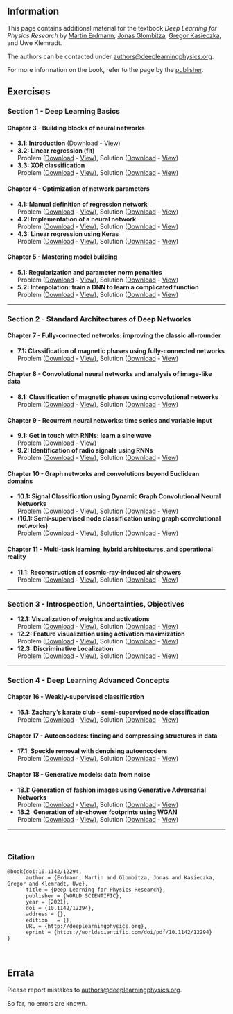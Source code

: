 
## Information

This page contains additional material for the textbook *Deep Learning for Physics Research* by
[Martin Erdmann](https://www.physik.rwth-aachen.de/user/erdmann), [Jonas Glombitza](https://www.jonas-glombitza.com/), [Gregor Kasieczka](https://www.physik.uni-hamburg.de/iexp/gruppe-kasieczka.html), and Uwe Klemradt.

The authors can be contacted under [authors@deeplearningphysics.org](mailto:authors@deeplearningphysics.org).

For more information on the book, refer to the page by the [publisher](https://worldscientific.com/worldscibooks/10.1142/12294).

## Exercises
### Section 1 - Deep Learning Basics
#### Chapter 3 - Building blocks of neural networks
* **3.1: Introduction** ([Download](Exercise_03_1.ipynb) - [View](https://nbviewer.jupyter.org/github/DeepLearningForPhysicsResearchBook/deep-learning-physics/blob/main/Exercise_03_1.ipynb))
* **3.2: Linear regression (fit)**  
Problem ([Download](Exercise_03_2.ipynb) - [View](https://nbviewer.jupyter.org/github/DeepLearningForPhysicsResearchBook/deep-learning-physics/blob/main/Exercise_03_2.ipynb)), Solution ([Download](Exercise_03_2_solution.ipynb) - [View](https://nbviewer.jupyter.org/github/DeepLearningForPhysicsResearchBook/deep-learning-physics/blob/main/Exercise_03_2_solution.ipynb))
* **3.3: XOR classification**  
Problem ([Download](Exercise_03_3.ipynb) - [View](https://nbviewer.jupyter.org/github/DeepLearningForPhysicsResearchBook/deep-learning-physics/blob/main/Exercise_03_3.ipynb)), Solution ([Download](Exercise_03_3_solution.ipynb) - [View](https://nbviewer.jupyter.org/github/DeepLearningForPhysicsResearchBook/deep-learning-physics/blob/main/Exercise_03_3_solution.ipynb))


#### Chapter 4 - Optimization of network parameters
* **4.1: Manual definition of regression network**  
Problem ([Download](Exercise_04_1.ipynb) - [View](https://nbviewer.jupyter.org/github/DeepLearningForPhysicsResearchBook/deep-learning-physics/blob/main/Exercise_04_1.ipynb)), Solution ([Download](Exercise_04_1_solution.ipynb) - [View](https://nbviewer.jupyter.org/github/DeepLearningForPhysicsResearchBook/deep-learning-physics/blob/main/Exercise_04_1_solution.ipynb))
* **4.2: Implementation of a neural network**  
Problem ([Download](Exercise_04_2.ipynb) - [View](https://nbviewer.jupyter.org/github/DeepLearningForPhysicsResearchBook/deep-learning-physics/blob/main/Exercise_04_2.ipynb)), Solution ([Download](Exercise_04_2_solution.ipynb) - [View](https://nbviewer.jupyter.org/github/DeepLearningForPhysicsResearchBook/deep-learning-physics/blob/main/Exercise_04_2_solution.ipynb))
* **4.3: Linear regression using Keras**  
Problem ([Download](Exercise_04_3.ipynb) - [View](https://nbviewer.jupyter.org/github/DeepLearningForPhysicsResearchBook/deep-learning-physics/blob/main/Exercise_04_3.ipynb)), Solution ([Download](Exercise_04_3_solution.ipynb) - [View](https://nbviewer.jupyter.org/github/DeepLearningForPhysicsResearchBook/deep-learning-physics/blob/main/Exercise_04_3_solution.ipynb))

#### Chapter 5 - Mastering model building
* **5.1: Regularization and parameter norm penalties**  
Problem ([Download](Exercise_05_1.ipynb) - [View](https://nbviewer.jupyter.org/github/DeepLearningForPhysicsResearchBook/deep-learning-physics/blob/main/Exercise_05_1.ipynb)), Solution ([Download](Exercise_05_1_solution.ipynb) - [View](https://nbviewer.jupyter.org/github/DeepLearningForPhysicsResearchBook/deep-learning-physics/blob/main/Exercise_05_1_solution.ipynb))
* **5.2: Interpolation: train a DNN to learn a complicated function**  
Problem ([Download](Exercise_05_2.ipynb) - [View](https://nbviewer.jupyter.org/github/DeepLearningForPhysicsResearchBook/deep-learning-physics/blob/main/Exercise_05_2.ipynb)), Solution ([Download](Exercise_05_2_solution.ipynb) - [View](https://nbviewer.jupyter.org/github/DeepLearningForPhysicsResearchBook/deep-learning-physics/blob/main/Exercise_05_2_solution.ipynb))

---
### Section 2 - Standard Architectures of Deep Networks

#### Chapter 7 - Fully-connected networks: improving the classic all-rounder
* **7.1: Classification of magnetic phases using fully-connected networks**  
Problem ([Download](Exercise_07_1.ipynb) - [View](https://nbviewer.jupyter.org/github/DeepLearningForPhysicsResearchBook/deep-learning-physics/blob/main/Exercise_07_1.ipynb)), Solution ([Download](Exercise_07_1_solution.ipynb) - [View](https://nbviewer.jupyter.org/github/DeepLearningForPhysicsResearchBook/deep-learning-physics/blob/main/Exercise_07_1_solution.ipynb))

#### Chapter 8 - Convolutional neural networks and analysis of image-like data
* **8.1: Classification of magnetic phases using convolutional networks**  
Problem ([Download](Exercise_08_1.ipynb) - [View](https://nbviewer.jupyter.org/github/DeepLearningForPhysicsResearchBook/deep-learning-physics/blob/main/Exercise_08_1.ipynb)), Solution ([Download](Exercise_08_1_solution.ipynb) - [View](https://nbviewer.jupyter.org/github/DeepLearningForPhysicsResearchBook/deep-learning-physics/blob/main/Exercise_08_1_solution.ipynb))

#### Chapter 9 - Recurrent neural networks: time series and variable input
* **9.1: Get in touch with RNNs: learn a sine wave**  
Problem ([Download](Exercise_09_1.ipynb) - [View](https://nbviewer.jupyter.org/github/DeepLearningForPhysicsResearchBook/deep-learning-physics/blob/main/Exercise_09_1.ipynb))
* **9.2: Identification of radio signals using RNNs**  
Problem ([Download](Exercise_09_2.ipynb) - [View](https://nbviewer.jupyter.org/github/DeepLearningForPhysicsResearchBook/deep-learning-physics/blob/main/Exercise_09_2.ipynb)), Solution ([Download](Exercise_09_2_solution.ipynb) - [View](https://nbviewer.jupyter.org/github/DeepLearningForPhysicsResearchBook/deep-learning-physics/blob/main/Exercise_09_2_solution.ipynb))

#### Chapter 10 - Graph networks and convolutions beyond Euclidean domains
* **10.1: Signal Classification using Dynamic Graph Convolutional Neural Networks**  
Problem ([Download](Exercise_10_1.ipynb) - [View](https://nbviewer.jupyter.org/github/DeepLearningForPhysicsResearchBook/deep-learning-physics/blob/main/Exercise_10_1.ipynb)), Solution ([Download](Exercise_10_1_solution.ipynb) - [View](https://nbviewer.jupyter.org/github/DeepLearningForPhysicsResearchBook/deep-learning-physics/blob/main/Exercise_10_1_solution.ipynb))
* **(16.1: Semi-supervised node classification using graph convolutional networks)**  
Problem ([Download](Exercise_16_1.ipynb) - [View](https://nbviewer.jupyter.org/github/DeepLearningForPhysicsResearchBook/deep-learning-physics/blob/main/Exercise_16_1.ipynb)), Solution ([Download](Exercise_16_1_solution.ipynb) - [View](https://nbviewer.jupyter.org/github/DeepLearningForPhysicsResearchBook/deep-learning-physics/blob/main/Exercise_16_1_solution.ipynb))

#### Chapter 11 - Multi-task learning, hybrid architectures, and operational reality
* **11.1: Reconstruction of cosmic-ray-induced air showers**  
Problem ([Download](Exercise_11_1.ipynb) - [View](https://nbviewer.jupyter.org/github/DeepLearningForPhysicsResearchBook/deep-learning-physics/blob/main/Exercise_11_1.ipynb)), Solution ([Download](Exercise_11_1_solution.ipynb) - [View](https://nbviewer.jupyter.org/github/DeepLearningForPhysicsResearchBook/deep-learning-physics/blob/main/Exercise_11_1_solution.ipynb))

---
### Section 3 - Introspection, Uncertainties, Objectives
* **12.1: Visualization of weights and activations**  
Problem ([Download](Exercise_12_1.ipynb) - [View](https://nbviewer.jupyter.org/github/DeepLearningForPhysicsResearchBook/deep-learning-physics/blob/main/Exercise_12_1.ipynb)), Solution ([Download](Exercise_12_1_solution.ipynb) - [View](https://nbviewer.jupyter.org/github/DeepLearningForPhysicsResearchBook/deep-learning-physics/blob/main/Exercise_12_1_solution.ipynb))  
* **12.2: Feature visualization using activation maximization**  
Problem ([Download](Exercise_12_2.ipynb) - [View](https://nbviewer.jupyter.org/github/DeepLearningForPhysicsResearchBook/deep-learning-physics/blob/main/Exercise_12_2.ipynb)), Solution ([Download](Exercise_12_2_solution.ipynb) - [View](https://nbviewer.jupyter.org/github/DeepLearningForPhysicsResearchBook/deep-learning-physics/blob/main/Exercise_12_2_solution.ipynb))  
* **12.3: Discriminative Localization**  
Problem ([Download](Exercise_12_3.ipynb) - [View](https://nbviewer.jupyter.org/github/DeepLearningForPhysicsResearchBook/deep-learning-physics/blob/main/Exercise_12_3.ipynb)), Solution ([Download](Exercise_12_3_solution.ipynb) - [View](https://nbviewer.jupyter.org/github/DeepLearningForPhysicsResearchBook/deep-learning-physics/blob/main/Exercise_12_3_solution.ipynb))  

---
### Section 4 - Deep Learning Advanced Concepts

#### Chapter 16 - Weakly-supervised classification
* **16.1: Zachary’s karate club - semi-supervised node classification**  
Problem ([Download](Exercise_16_1.ipynb) - [View](https://nbviewer.jupyter.org/github/DeepLearningForPhysicsResearchBook/deep-learning-physics/blob/main/Exercise_16_1.ipynb)), Solution ([Download](Exercise_16_1_solution.ipynb) - [View](https://nbviewer.jupyter.org/github/DeepLearningForPhysicsResearchBook/deep-learning-physics/blob/main/Exercise_16_1_solution.ipynb))

#### Chapter 17 - Autoencoders: finding and compressing structures in data
* **17.1: Speckle removal with denoising autoencoders**  
Problem ([Download](Exercise_17_1.ipynb) - [View](https://nbviewer.jupyter.org/github/DeepLearningForPhysicsResearchBook/deep-learning-physics/blob/main/Exercise_17_1.ipynb)), Solution ([Download](Exercise_17_1_solution.ipynb) - [View](https://nbviewer.jupyter.org/github/DeepLearningForPhysicsResearchBook/deep-learning-physics/blob/main/Exercise_17_1_solution.ipynb))

#### Chapter 18 - Generative models: data from noise
* **18.1: Generation of fashion images using Generative Adversarial Networks**  
Problem ([Download](Exercise_18_1.ipynb) - [View](https://nbviewer.jupyter.org/github/DeepLearningForPhysicsResearchBook/deep-learning-physics/blob/main/Exercise_18_1.ipynb)), Solution ([Download](Exercise_18_1_solution.ipynb) - [View](https://nbviewer.jupyter.org/github/DeepLearningForPhysicsResearchBook/deep-learning-physics/blob/main/Exercise_18_1_solution.ipynb))
* **18.2: Generation of air-shower footprints using WGAN**  
Problem ([Download](Exercise_18_2.ipynb) - [View](https://nbviewer.jupyter.org/github/DeepLearningForPhysicsResearchBook/deep-learning-physics/blob/main/Exercise_18_2.ipynb)), Solution ([Download](Exercise_18_2_solution.ipynb) - [View](https://nbviewer.jupyter.org/github/DeepLearningForPhysicsResearchBook/deep-learning-physics/blob/main/Exercise_18_2_solution.ipynb))  

---

&nbsp;
### Citation

```
@book{doi:10.1142/12294,
	  author = {Erdmann, Martin and Glombitza, Jonas and Kasieczka, Gregor and Klemradt, Uwe},
	  title = {Deep Learning for Physics Research},
	  publisher = {WORLD SCIENTIFIC},
	  year = {2021},
	  doi = {10.1142/12294},
	  address = {},
	  edition   = {},
	  URL = {http://deeplearningphysics.org},
	  eprint = {https://worldscientific.com/doi/pdf/10.1142/12294}
}
```  

&nbsp;
## Errata

Please report mistakes to [authors@deeplearningphysics.org](mailto:authors@deeplearningphysics.org).

So far, no errors are known.
